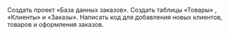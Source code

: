 Создать проект «База данных заказов». Создать таблицы «Товары» , «Клиенты» и «Заказы». Написать код для добавления новых клиентов, товаров и оформления заказов.
